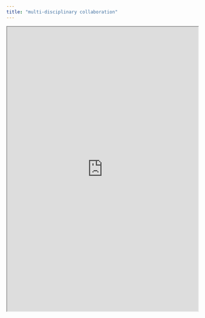 ```yaml
---
title: "multi-disciplinary collaboration"
---
```



<iframe height="750" width="100%" src="https://ewelton.github.io/ktest/wiki.html#multi-disciplinary%20collaboration"></iframe>
